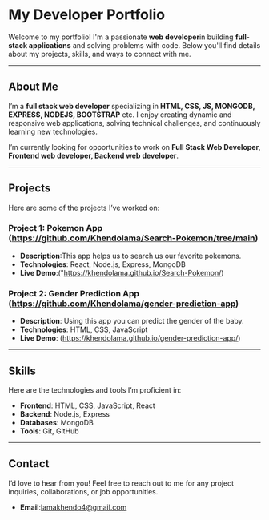 # My Developer Portfolio

Welcome to my portfolio! I'm a passionate **web developer**in building **full-stack applications** and solving problems with code. Below you'll find details about my projects, skills, and ways to connect with me.

---

## About Me

I’m a **full stack web developer** specializing in **HTML, CSS, JS, MONGODB, EXPRESS, NODEJS, BOOTSTRAP** etc. I enjoy creating dynamic and responsive web applications, solving technical challenges, and continuously learning new technologies.

I’m currently looking for opportunities to work on **Full Stack Web Developer, Frontend web developer, Backend web developer**.

---

## Projects

Here are some of the projects I’ve worked on:

### Project 1: Pokemon App (https://github.com/Khendolama/Search-Pokemon/tree/main)
- **Description**:This app helps us to search us our favorite pokemons.
- **Technologies**: React, Node.js, Express, MongoDB
- **Live Demo**:("https://khendolama.github.io/Search-Pokemon/)

### Project 2: Gender Prediction App (https://github.com/Khendolama/gender-prediction-app)
- **Description**: Using this app you can predict the gender of the baby.
- **Technologies**: HTML, CSS, JavaScript
- **Live Demo**: (https://khendolama.github.io/gender-prediction-app/)

---

## Skills

Here are the technologies and tools I’m proficient in:

- **Frontend**: HTML, CSS, JavaScript, React
- **Backend**: Node.js, Express
- **Databases**: MongoDB
- **Tools**: Git, GitHub

---

## Contact

I’d love to hear from you! Feel free to reach out to me for any project inquiries, collaborations, or job opportunities.

- **Email**:lamakhendo4@gmail.com

